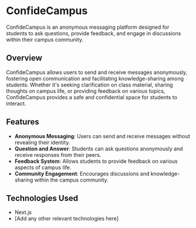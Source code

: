 # ConfideCampus

ConfideCampus is an anonymous messaging platform designed for students to ask questions, provide feedback, and engage in discussions within their campus community. 

## Overview

ConfideCampus allows users to send and receive messages anonymously, fostering open communication and facilitating knowledge-sharing among students. Whether it's seeking clarification on class material, sharing thoughts on campus life, or providing feedback on various topics, ConfideCampus provides a safe and confidential space for students to interact.

## Features

- **Anonymous Messaging**: Users can send and receive messages without revealing their identity.
- **Question and Answer**: Students can ask questions anonymously and receive responses from their peers.
- **Feedback System**: Allows students to provide feedback on various aspects of campus life.
- **Community Engagement**: Encourages discussions and knowledge-sharing within the campus community.

## Technologies Used

- Next.js
- [Add any other relevant technologies here]
